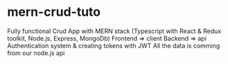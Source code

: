 # mern-crud-tuto
Fully functional Crud App with MERN stack (Typescript with React &amp; Redux toolkit, Node.js, Express, MongoDb)
Frontend => client
Backend => api
Authentication system & creating tokens with JWT
All the data is comming from our node.js api

